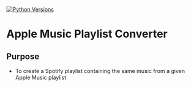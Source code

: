 [![Python Versions](https://github.com/primetimetank21/apple-music-playlist-converter/actions/workflows/python-versions.yml/badge.svg)](https://github.com/primetimetank21/apple-music-playlist-converter/actions/workflows/python-versions.yml)

# Apple Music Playlist Converter

## Purpose
- To create a Spotify playlist containing the same music from a given Apple Music playlist